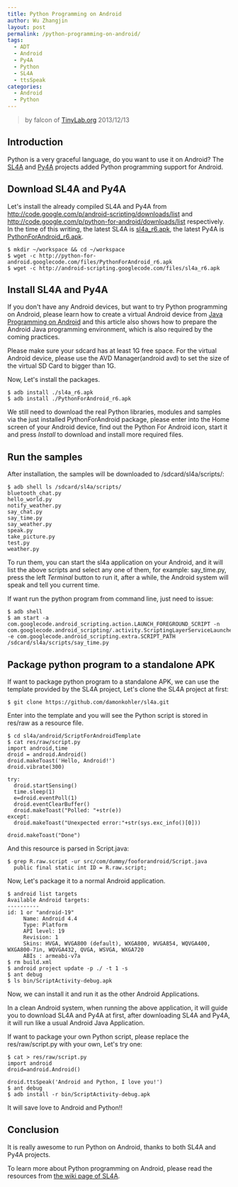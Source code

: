 ```yaml
---
title: Python Programming on Android
author: Wu Zhangjin
layout: post
permalink: /python-programming-on-android/
tags:
  - ADT
  - Android
  - Py4A
  - Python
  - SL4A
  - ttsSpeak
categories:
  - Android
  - Python
---
```


> by falcon of [TinyLab.org][2]
> 2013/12/13

## Introduction

Python is a very graceful language, do you want to use it on Android? The [SL4A][3] and [Py4A][4] projects added Python programming support for Android.

## Download SL4A and Py4A

Let's install the already compiled SL4A and Py4A from <http://code.google.com/p/android-scripting/downloads/list> and <http://code.google.com/p/python-for-android/downloads/list> respectively. In the time of this writing, the latest SL4A is [sl4a_r6.apk][5], the latest Py4A is [PythonForAndroid_r6.apk][6].

    $ mkdir ~/workspace && cd ~/workspace
    $ wget -c http://python-for-android.googlecode.com/files/PythonForAndroid_r6.apk
    $ wget -c http://android-scripting.googlecode.com/files/sl4a_r6.apk

## Install SL4A and Py4A

If you don't have any Android devices, but want to try Python programming on Android, please learn how to create a virtual Android device from [Java Programming on Android][7] and this article also shows how to prepare the Android Java programming environment, which is also required by the coming practices.

Please make sure your sdcard has at least 1G free space. For the virtual Android device, please use the AVD Manager(android avd) to set the size of the virtual SD Card to bigger than 1G.

Now, Let's install the packages.

    $ adb install ./sl4a_r6.apk
    $ adb install ./PythonForAndroid_r6.apk

We still need to download the real Python libraries, modules and samples via the just installed PythonForAndroid package, please enter into the Home screen of your Android device, find out the Python For Android icon, start it and press *Install* to download and install more required files.

## Run the samples

After installation, the samples will be downloaded to /sdcard/sl4a/scripts/:

    $ adb shell ls /sdcard/sl4a/scripts/
    bluetooth_chat.py
    hello_world.py
    notify_weather.py
    say_chat.py
    say_time.py
    say_weather.py
    speak.py
    take_picture.py
    test.py
    weather.py

To run them, you can start the sl4a application on your Android, and it will list the above scripts and select any one of them, for example: say_time.py, press the left *Terminal* button to run it, after a while, the Android system will speak and tell you current time.

If want run the python program from command line, just need to issue:

    $ adb shell
    $ am start -a com.googlecode.android_scripting.action.LAUNCH_FOREGROUND_SCRIPT -n com.googlecode.android_scripting/.activity.ScriptingLayerServiceLauncher -e com.googlecode.android_scripting.extra.SCRIPT_PATH /sdcard/sl4a/scripts/say_time.py

## Package python program to a standalone APK

If want to package python program to a standalone APK, we can use the template provided by the SL4A project, Let's clone the SL4A project at first:

    $ git clone https://github.com/damonkohler/sl4a.git

Enter into the template and you will see the Python script is stored in res/raw as a resource file.

    $ cd sl4a/android/ScriptForAndroidTemplate
    $ cat res/raw/script.py
    import android,time
    droid = android.Android()
    droid.makeToast('Hello, Android!')
    droid.vibrate(300)

    try:
      droid.startSensing()
      time.sleep(1)
      e=droid.eventPoll(1)
      droid.eventClearBuffer()
      droid.makeToast("Polled: "+str(e))
    except:
      droid.makeToast("Unexpected error:"+str(sys.exc_info()[0]))

    droid.makeToast("Done")

And this resource is parsed in Script.java:

    $ grep R.raw.script -ur src/com/dummy/fooforandroid/Script.java
      public final static int ID = R.raw.script;

Now, Let's package it to a normal Android application.

    $ android list targets
    Available Android targets:
    ----------
    id: 1 or "android-19"
         Name: Android 4.4
         Type: Platform
         API level: 19
         Revision: 1
         Skins: HVGA, WVGA800 (default), WXGA800, WVGA854, WQVGA400, WXGA800-7in, WQVGA432, QVGA, WSVGA, WXGA720
         ABIs : armeabi-v7a
    $ rm build.xml
    $ android project update -p ./ -t 1 -s
    $ ant debug
    $ ls bin/ScriptActivity-debug.apk

Now, we can install it and run it as the other Android Applications.

In a clean Android system, when running the above application, it will guide you to download SL4A and Py4A at first, after downloading SL4A and Py4A, it will run like a usual Android Java Application.

If want to package your own Python script, please replace the res/raw/script.py with your own, Let's try one:

    $ cat > res/raw/script.py
    import android
    droid=android.Android()

    droid.ttsSpeak('Android and Python, I love you!')
    $ ant debug
    $ adb install -r bin/ScriptActivity-debug.apk

It will save love to Android and Python!!

## Conclusion

It is really awesome to run Python on Android, thanks to both SL4A and Py4A projects.

To learn more about Python programming on Android, please read the resources from [the wiki page of SL4A][8].

 [2]: http://tinylab.org
 [3]: http://code.google.com/p/android-scripting/
 [4]: http://code.google.com/p/python-for-android/
 [5]: http://android-scripting.googlecode.com/files/sl4a_r6.apk
 [6]: http://python-for-android.googlecode.com/files/PythonForAndroid_r6.apk
 [7]: /java-programming-on-android/
 [8]: http://code.google.com/p/android-scripting/wiki/TableOfContents?tm=6
